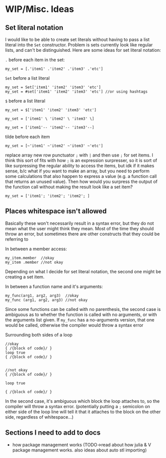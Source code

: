 # WIP/Misc. Ideas

## Set literal notation

I would like to be able to create set literals without having to pass a list literal into the `Set` constructor. Problem is sets currently look like regular lists, and can't be distinguished. Here are some ideas for set literal notation:

`.` before each item in the set:

```dewy
my_set = [.'item1' .'item2' .'item3' .'etc']
```

`Set` before a list literal

```dewy
my_set = Set['item1' 'item2' 'item3' 'etc']
my_set = #set['item1' 'item2' 'item3' 'etc'] //or using hashtags
```

`$` before a list literal

```dewy
my_set = $['item1' 'item2' 'item3' 'etc']
```

```dewy
my_set = ['item1' \ 'item2' \ 'item3' \]
```

```dewy
my_set = ['item1'-- 'item2'-- 'item3'--]
```

tilde before each item

```dewy
my_set = [~'item1' ~'item2' ~'item3' ~'etc']
```


replace array new row punctuator `;` with `|` and then use `;` for set items. I think this sort of fits with how `;` is an expression surpresser, so it is sort of like surpressing the regular ability to access the items, but idk if it makes sense, b/c what if you want to make an array, but you need to perform some calculations that also happen to express a value (e.g. a function call that returns an unused value). Then how would you surpress the output of the function call without making the result look like a set item?

```dewy
my_set = ['item1'; 'item2'; 'item2'; ]
```


## Places whitespace isn't allowed

Basically these won't necessarily result in a syntax error, but they do not mean what the user might think they mean. Most of the time they should throw an error, but sometimes there are other constructs that they could be referring to

In between a member access:

```dewy
my_item.member  //okay
my_item .member //not okay
```

Depending on what I decide for set literal notation, the second one might be creating a set item.

In between a function name and it's arguments:

```dewy
my_func(arg1, arg2, arg3)  //okay
my_func (arg1, arg2, arg3) //not okay
```

Since some functions can be called with no parenthesis, the second case is ambiguous as to whether the function is called with no arguments, or with the arguments list given. If `my_func` has a no-arguments version, that one would be called, otherwise the compiler would throw a syntax error

Surrounding both sides of a loop

```dewy
//okay
{ /{block of code}/ }
loop true
{ /{block of code}/ }


//not okay
{ /{block of code}/ }

loop true

{ /{block of code}/ }

```

In the second case, it's ambiguous which block the loop attaches to, so the compiler will throw a syntax error. (potentially putting a `;` semicolon on either side of the loop line will tell it that it attaches to the block on the other side, regardless of whitespace...)

## Sections I need to add to docs

- how package management works (TODO->read about how julia & V package management works. also ideas about auto stl importing)